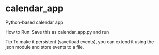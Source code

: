 # calendar_app
Python-based calendar app


How to Run:
Save this as calendar_app.py and run

 Tip
To make it persistent (save/load events), you can extend it using the json module and store events to a file.

